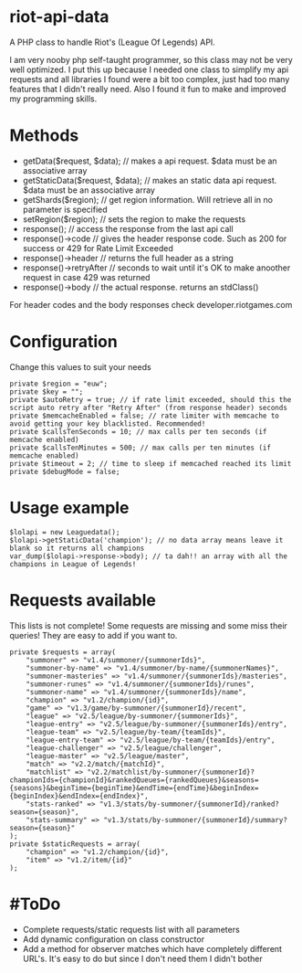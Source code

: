 # riot-api-data
A PHP class to handle Riot's (League Of Legends) API.

I am very nooby php self-taught programmer, so this class may not be very well optimized. I put this up because I needed one  class to simplify my api requests and all libraries I found were a bit too complex, just had too many features that I didn't really need. Also I found it fun to make and improved my programming skills.

# Methods
- getData($request, $data); // makes a api request. $data must be an associative array
- getStaticData($request, $data); // makes an static data api request. $data must be an associative array
- getShards($region); // get region information. Will retrieve all in no parameter is specified
- setRegion($region); // sets the region to make the requests
- response(); // access the response from the last api call
 - response()->code // gives the header response code. Such as 200 for success or 429 for Rate Limit Exceeded
 - response()->header // returns the full header as a string
 - response()->retryAfter // seconds to wait until it's OK to make anoother request in case 429 was returned
 - response()->body // the actual response. returns an stdClass()

For header codes and the body responses check developer.riotgames.com
# Configuration
Change this values to suit your needs

	private $region = "euw";
	private $key = "";
	private $autoRetry = true; // if rate limit exceeded, should this the script auto retry after "Retry After" (from response header) seconds
	private $memcacheEnabled = false; // rate limiter with memcache to avoid getting your key blacklisted. Recommended!
	private $callsTenSeconds = 10; // max calls per ten seconds (if memcache enabled)
	private $callsTenMinutes = 500; // max calls per ten minutes (if memcache enabled)
	private $timeout = 2; // time to sleep if memcached reached its limit
	private $debugMode = false;
# Usage example
	$lolapi = new Leaguedata();
	$lolapi->getStaticData('champion'); // no data array means leave it blank so it returns all champions
	var_dump($lolapi->response->body); // ta dah!! an array with all the champions in League of Legends!
# Requests available
This lists is not complete! Some requests are missing and some miss their queries! They are easy to add if you want to.

	private $requests = array(
		"summoner" => "v1.4/summoner/{summonerIds}",
		"summoner-by-name" => "v1.4/summoner/by-name/{summonerNames}",
		"summoner-masteries" => "v1.4/summoner/{summonerIds}/masteries",
		"summoner-runes" => "v1.4/summoner/{summonerIds}/runes",
		"summoner-name" => "v1.4/summoner/{summonerIds}/name",
		"champion" => "v1.2/champion/{id}",
		"game" => "v1.3/game/by-summoner/{summonerId}/recent",
		"league" => "v2.5/league/by-summoner/{summonerIds}",
		"league-entry" => "v2.5/league/by-summoner/{summonerIds}/entry",
		"league-team" => "v2.5/league/by-team/{teamIds}",
		"league-entry-team" => "v2.5/league/by-team/{teamIds}/entry",
		"league-challenger" => "v2.5/league/challenger",
		"league-master" => "v2.5/league/master",
		"match" => "v2.2/match/{matchId}",
		"matchlist" => "v2.2/matchlist/by-summoner/{summonerId}?championIds={championId}&rankedQueues={rankedQueues}&seasons={seasons}&beginTime={beginTime}&endTime={endTime}&beginIndex={beginIndex}&endIndex={endIndex}",
		"stats-ranked" => "v1.3/stats/by-summoner/{summonerId}/ranked?season={season}",
		"stats-summary" => "v1.3/stats/by-summoner/{summonerId}/summary?season={season}"
	);
	private $staticRequests = array(
		"champion" => "v1.2/champion/{id}",
		"item" => "v1.2/item/{id}"
	);
	
# #ToDo
- Complete requests/static requests list with all parameters
- Add dynamic configuration on class constructor
- Add a method for observer matches which have completely different URL's. It's easy to do but since I don't need them I didn't bother
